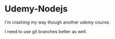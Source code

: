 # Udemy-Nodejs

I'm crashing my way though another udemy course.

I need to use git branches better as well. 
